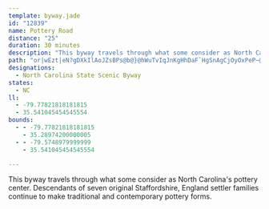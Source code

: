 ```yaml
---
template: byway.jade
id: "12839"
name: Pottery Road
distance: "25"
duration: 30 minutes
description: "This byway travels through what some consider as North Carolina's pottery center. Descendants of seven original Staffordshire, England settler families continue to make traditional and contemporary pottery forms."
path: "or|wEzt|eN?gDXkIlAoJZsBPs@b@}@hWuTvIqJnKgHhDaF`HgSnAgCjOyOxPeP~@kA`AkBvI}XnEcPX{Ch@iThAuDvSse@nTi}@bCaGhQwUjHgJpPgL~AsA~JyGdKmHp@s@zGmEzHyFrDuEtMcSxV_a@~A_E|C}JpG{Td@qAtJy[n@mC|F_d@TwAr@aCrAaCdI{L^}@fGwJfJsNvKuQnAcB|@yBRmBTsJb@_]^sRHuAzbAquFhBiJ~AmDpW_e@tp@amAbFkKbPg^~BgEx@y@z@k@nLgFbB_@`Gk@|DeA`PcIdL{JpWzIzAgHpAsAdg@oPrUaLrB_BbGcGpAw@f]mF~MSvWwAhBg@~T{IvAQpAPpAl@jKzJtBjAlUzHzYnKhVfRlDxBtRhKdHfInOjR`AbAxAfAfCdAxAZ~BPxMM|@D|[tIlBJjPMhCQlBe@z\\oO`E_AtCMtOFj^VlAFrA^bAf@zPxL|z@rk@vFtH`Vx]zBzC`BhBhB`BfHlFfo@lg@bAj@rBr@hAJbh@l@lDCbBOhRaEbCBbBd@z@h@j\\d\\fWp^nBhAdb@~NlBxAjYnk@"
designations: 
  - North Carolina State Scenic Byway
states: 
  - NC
ll: 
  - -79.77821818181815
  - 35.541045454545554
bounds: 
  - - -79.77821818181815
    - 35.28974200000005
  - - -79.5748979999999
    - 35.541045454545554

---
```


This byway travels through what some consider as North Carolina's pottery center. Descendants of seven original Staffordshire, England settler families continue to make traditional and contemporary pottery forms.